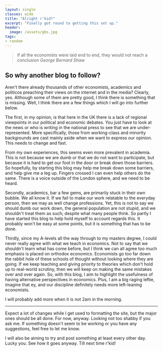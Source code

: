```yaml
---
layout: single
classes: wide
title: "Alright r'kid?"
excerpt: "Finally got round to getting this set up."
header:
  image: /assets/gbs.jpg
tags:
- random
---
```


>If all the economists were laid end to end, they would not reach a conclusion
<cite>George Bernard Shaw</cite>

<h2>So why another blog to follow?</h2> 

<p>Aren't there already thousands of other economists, academics and politicos preaching their views on the internet and in the media? Clearly, yes. Although some of them are pretty good, I think there is something that is missing. Well, I think there are a few things which I will go into further below.</p>

<p>The first, in my opinion, is that here in the UK there is a lack of regional viewpoints in our political and economic debates. You just have to look at the news or who is writing in the national press to see that we are under-represented. More specifically, those from working-class and minority backgrounds are cast mainly aside when we want to express our opinion. This needs to change and fast.</p> 
<p class="tab">From my own experiences, this seems even more prevalent in academia. This is not because we are dumb or that we do not want to participate, but because it is hard to get our foot in the door or break down those barriers. So hopefully, by starting this blog may help me break down some barriers, and help give me a leg up. Fingers crossed I can even help others do the same. There is a voice outside of the London sphere, and we need to be heard.</p>

<p>Secondly, academics, bar a few gems, are primarily stuck in their own bubble. We all know it. If we fail to make our work relatable to the everyday person, then we may as well change professions. Yet, this is not to say we should dumb our work down, the general population are not stupid, and we shouldn't treat them as such; despite what many people think. So partly I have started this blog to help hold myself to account regards this. It probably won't be easy at some points, but it is something that has to be done.</p>

<p>Thirdly, since my A-levels all the way through to my masters degree, I could never really agree with what we teach in economics. Not to say that we shouldn't learn what has come before, but I think we can all agree too much emphasis is placed on orthodox economics. Economists go too far down the rabbit hole of these schools of thought without looking where they are going. If we keep teaching and giving priority to theories which don't hold up to real-world scrutiny, then we will keep on making the same mistakes over and over again. So, with this blog, I aim to highlight the usefulness of having alternative perspectives in economics. Plus, I am a big raging leftie, imagine that ey, and our discipline definitely needs more left-leaning economists.</p>

<p>I will probably add more when it is not 2am in the morning.</p>
 
<hr>
 
<p>Expect a lot of changes while I get used to formatting the site, but the major ones should be all done. For now, anyway. Looking not too shabby if you ask me. If something doesn't seem to be working or you have any suggestions, feel free to let me know. </p>

<p>I will also be aiming to try and post something at least every other day. Lucky you. See how it goes anyway. Till next time r'kid! </p>
